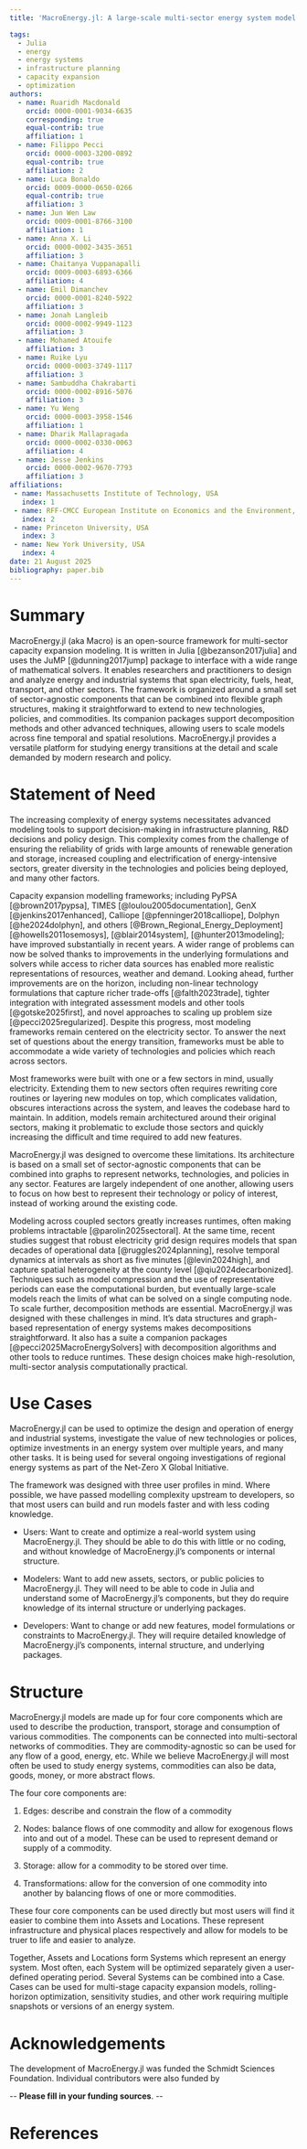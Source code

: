 ```yaml
---
title: 'MacroEnergy.jl: A large-scale multi-sector energy system model'

tags:
  - Julia
  - energy
  - energy systems
  - infrastructure planning
  - capacity expansion
  - optimization
authors:
  - name: Ruaridh Macdonald
    orcid: 0000-0001-9034-6635
    corresponding: true
    equal-contrib: true
    affiliation: 1
  - name: Filippo Pecci
    orcid: 0000-0003-3200-0892
    equal-contrib: true
    affiliation: 2
  - name: Luca Bonaldo
    orcid: 0009-0000-0650-0266
    equal-contrib: true
    affiliation: 3
  - name: Jun Wen Law
    orcid: 0009-0001-8766-3100
    affiliation: 1
  - name: Anna X. Li
    orcid: 0000-0002-3435-3651
    affiliation: 3
  - name: Chaitanya Vuppanapalli
    orcid: 0009-0003-6893-6366
    affiliation: 4
  - name: Emil Dimanchev
    orcid: 0000-0001-8240-5922
    affiliation: 3
  - name: Jonah Langleib
    orcid: 0000-0002-9949-1123
    affiliation: 3
  - name: Mohamed Atouife
    affiliation: 3
  - name: Ruike Lyu
    orcid: 0000-0003-3749-1117
    affiliation: 3
  - name: Sambuddha Chakrabarti
    orcid: 0000-0002-8916-5076
    affiliation: 3
  - name: Yu Weng
    orcid: 0000-0003-3958-1546
    affiliation: 1
  - name: Dharik Mallapragada
    orcid: 0000-0002-0330-0063
    affiliation: 4
  - name: Jesse Jenkins
    orcid: 0000-0002-9670-7793
    affiliation: 3
affiliations:
 - name: Massachusetts Institute of Technology, USA
   index: 1
 - name: RFF-CMCC European Institute on Economics and the Environment, Italy
   index: 2
 - name: Princeton University, USA
   index: 3
 - name: New York University, USA
   index: 4
date: 21 August 2025
bibliography: paper.bib
---
```


# Summary

MacroEnergy.jl (aka Macro) is an open-source framework for multi-sector capacity expansion modeling. It is written in Julia [@bezanson2017julia] and uses the JuMP [@dunning2017jump] package to interface with a wide range of mathematical solvers. It enables researchers and practitioners to design and analyze energy and industrial systems that span electricity, fuels, heat, transport, and other sectors. The framework is organized around a small set of sector-agnostic components that can be combined into flexible graph structures, making it straightforward to extend to new technologies, policies, and commodities. Its companion packages support decomposition methods and other advanced techniques, allowing users to scale models across fine temporal and spatial resolutions. MacroEnergy.jl provides a versatile platform for studying energy transitions at the detail and scale demanded by modern research and policy.

# Statement of Need

The increasing complexity of energy systems necessitates advanced modeling tools to support decision-making in infrastructure planning, R&D decisions and policy design. This complexity comes from the challenge of ensuring the reliability of grids with large amounts of renewable generation and storage, increased coupling and electrification of energy-intensive sectors, greater diversity in the technologies and policies being deployed, and many other factors.
 
Capacity expansion modelling frameworks; including PyPSA [@brown2017pypsa], TIMES [@loulou2005documentation], GenX [@jenkins2017enhanced], Calliope [@pfenninger2018calliope], Dolphyn [@he2024dolphyn], and others [@Brown_Regional_Energy_Deployment] [@howells2011osemosys], [@blair2014system], [@hunter2013modeling]; have improved substantially in recent years. A wider range of problems can now be solved thanks to improvements in the underlying formulations and solvers while access to richer data sources has enabled more realistic representations of resources, weather and demand. Looking ahead, further improvements are on the horizon, including non-linear technology formulations that capture richer trade-offs [@falth2023trade], tighter integration with integrated assessment models and other tools [@gotske2025first], and novel approaches to scaling up problem size [@pecci2025regularized]. Despite this progress, most modeling frameworks remain centered on the electricity sector. To answer the next set of questions about the energy transition, frameworks must be able to accommodate a wide variety of technologies and policies which reach across sectors.
 
Most frameworks were built with one or a few sectors in mind, usually electricity. Extending them to new sectors often requires rewriting core routines or layering new modules on top, which complicates validation, obscures interactions across the system, and leaves the codebase hard to maintain. In addition, models remain architectured around their original sectors, making it problematic to exclude those sectors and quickly increasing the difficult and time required to add new features.
 
MacroEnergy.jl was designed to overcome these limitations. Its architecture is based on a small set of sector-agnostic components that can be combined into graphs to represent networks, technologies, and policies in any sector. Features are largely independent of one another, allowing users to focus on how best to represent their technology or policy of interest, instead of working around the existing code.
 
Modeling across coupled sectors greatly increases runtimes, often making problems intractable [@parolin2025sectoral]. At the same time, recent studies suggest that robust electricity grid design requires models that span decades of operational data [@ruggles2024planning], resolve temporal dynamics at intervals as short as five minutes [@levin2024high], and capture spatial heterogeneity at the county level [@qiu2024decarbonized]. Techniques such as model compression and the use of representative periods can ease the computational burden, but eventually large-scale models reach the limits of what can be solved on a single computing node. To scale further, decomposition methods are essential. MacroEnergy.jl was designed with these challenges in mind. It’s data structures and graph-based representation of energy systems makes decompositions straightforward. It also has a suite a companion packages [@pecci2025MacroEnergySolvers] with decomposition algorithms and other tools to reduce runtimes. These design choices make high-resolution, multi-sector analysis computationally practical.

# Use Cases

MacroEnergy.jl can be used to optimize the design and operation of energy and industrial systems, investigate the value of new technologies or polices, optimize investments in an energy system over multiple years, and many other tasks. It is being used for several ongoing investigations of regional energy systems as part of the Net-Zero X Global Initiative.

The framework was designed with three user profiles in mind. Where possible, we have passed modelling complexity upstream to developers, so that most users can build and run models faster and with less coding knowledge.

- Users: Want to create and optimize a real-world system using MacroEnergy.jl. They should be able to do this with little or no coding, and without knowledge of MacroEnergy.jl’s components or internal structure.

- Modelers: Want to add new assets, sectors, or public policies to MacroEnergy.jl. They will need to be able to code in Julia and understand some of MacroEnergy.jl’s components, but they do require knowledge of its internal structure or underlying packages.

- Developers: Want to change or add new features, model formulations or constraints to MacroEnergy.jl. They will require detailed knowledge of MacroEnergy.jl’s components, internal structure, and underlying packages.

# Structure

MacroEnergy.jl models are made up for four core components which are used to describe the production, transport, storage and consumption of various commodities. The components can be connected into multi-sectoral networks of commodities. They are commodity-agnostic so can be used for any flow of a good, energy, etc. While we believe MacroEnergy.jl will most often be used to study energy systems, commodities can also be data, goods, money, or more abstract flows.

The four core components are:

1. Edges: describe and constrain the flow of a commodity

2. Nodes: balance flows of one commodity and allow for exogenous flows into and out of a model. These can be used to represent demand or supply of a commodity.

3. Storage: allow for a commodity to be stored over time.

4. Transformations: allow for the conversion of one commodity into another by balancing flows of one or more commodities.

These four core components can be used directly but most users will find it easier to combine them into Assets and Locations. These represent infrastructure and physical places respectively and allow for models to be truer to life and easier to analyze.
 
Together, Assets and Locations form Systems which represent an energy system. Most often, each System will be optimized separately given a user-defined operating period. Several Systems can be combined into a Case. Cases can be used for multi-stage capacity expansion models, rolling-horizon optimization, sensitivity studies, and other work requiring multiple snapshots or versions of an energy system.

# Acknowledgements

The development of MacroEnergy.jl was funded the Schmidt Sciences Foundation. Individual contributors were also funded by 

-- **Please fill in your funding sources**. -- 

# References